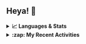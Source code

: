 ## Heya! 👋

<details>
  <summary><strong>📈 Languages & Stats</strong></summary>
  <img src="https://github-readme-stats.vercel.app/api?username=bunningss&show_icons=true&theme=dark&hide_border=true"
       alt="Tayef's GitHub stats" />
  <img src="https://github-readme-stats.vercel.app/api/top-langs/?username=bunningss&show_icons=true&theme=dark&hide_border=true&layout=compact&langs_count=5"
       alt="Tayef's Top GitHub Languages" />
</details>

<details>
<summary><strong> :zap: My Recent Activities </strong></summary>

<!-- ACTIVITY-LIST:START -->
- [bunningss pushed to master in bunningss/school-manager](https://github.com/bunningss/school-manager/compare/439add0fb9...f387a91c03)
- [bunningss pushed to master in bunningss/school-manager](https://github.com/bunningss/school-manager/compare/c5c037cef6...439add0fb9)
- [bunningss pushed to master in bunningss/school-manager](https://github.com/bunningss/school-manager/compare/618bb77403...c5c037cef6)
- [bunningss pushed to master in bunningss/school-manager](https://github.com/bunningss/school-manager/compare/ad1761f2a5...618bb77403)
- [bunningss pushed to master in bunningss/school-manager](https://github.com/bunningss/school-manager/compare/c4a0fd3458...ad1761f2a5)
<!-- ACTIVITY-LIST:END -->

</details>
